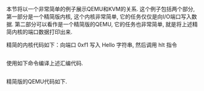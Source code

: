 
本节将以一个非常简单的例子展示QEMU和KVM的关系. 这个例子包括两个部分, 第一部分是一个精简版内核, 这个内核非常简单, 它的任务仅仅是向I/O端口写入数据. 第二部分可以看作是一个精简版的QEMU, 它的任务也非常简单, 就是将上述精简内核的端口数据打印出来. 

精简的内核代码如下：向端口 0xf1 写入 Hello 字符串, 然后调用 hlt 指令

```assembly

```

使用如下命令编译上述汇编代码.

```

```

精简版的QEMU代码如下.

```cpp

```

